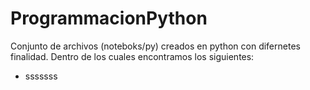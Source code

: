 # ProgrammacionPython
Conjunto de archivos (noteboks/py) creados en python con difernetes finalidad. Dentro de los cuales encontramos los siguientes:
* sssssss
